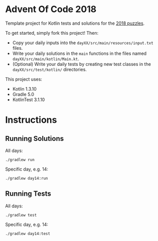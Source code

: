 # Advent Of Code 2018

Template project for Kotlin tests and solutions for the [2018 puzzles](http://adventofcode.com/2018).

To get started, simply fork this project! Then:

- Copy your daily inputs into the `dayXX/src/main/resources/input.txt` files.
- Write your daily solutions in the `main` functions in the files named `dayXX/src/main/kotlin/Main.kt`.
- (Optional) Write your daily tests by creating new test classes in the `dayXX/src/test/kotlin/` directories.

This project uses:
- Kotlin 1.3.10
- Gradle 5.0
- KotlinTest 3.1.10

# Instructions

## Running Solutions

All days:

    ./gradlew run

Specific day, e.g. 14:

    ./gradlew day14:run

## Running Tests

All days:

    ./gradlew test

Specific day, e.g. 14:

    ./gradlew day14:test
